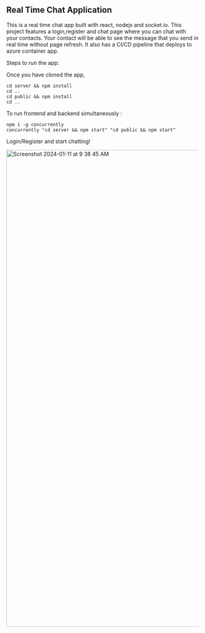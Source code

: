 ## Real Time Chat Application

This is a real time chat app built with react, nodejs and socket.io. This project features a login,register and chat page where you can chat with your contacts. Your contact will be able to see the message that you send in real time without page refresh. It also has a CI/CD pipeline that deploys to azure container app.

Steps to run the app:

Once you have cloned the app,

```
cd server && npm install
cd ..
cd public && npm install
cd ..
```

To run frontend and backend simultaneously :

```
npm i -g concurrently 
concurrently "cd server && npm start" "cd public && npm start"
```

Login/Register and start chatting!




<img width="1245" alt="Screenshot 2024-01-11 at 9 38 45 AM" src="https://github.com/Harshini3228/snappy-chat-app/assets/20380815/fb3caff7-23e2-4efd-bfd3-901a3df5c73f">

